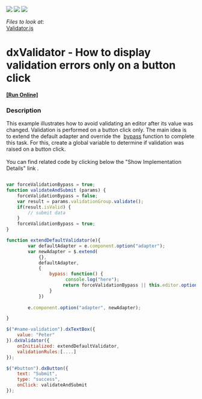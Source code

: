 <!-- default badges list -->
![](https://img.shields.io/endpoint?url=https://codecentral.devexpress.com/api/v1/VersionRange/128584732/16.1.6%2B)
[![](https://img.shields.io/badge/Open_in_DevExpress_Support_Center-FF7200?style=flat-square&logo=DevExpress&logoColor=white)](https://supportcenter.devexpress.com/ticket/details/T451354)
[![](https://img.shields.io/badge/📖_How_to_use_DevExpress_Examples-e9f6fc?style=flat-square)](https://docs.devexpress.com/GeneralInformation/403183)
<!-- default badges end -->
<!-- default file list -->
*Files to look at*:
<br/>
[Validator.js](https://github.com/DevExpress-Examples/dxvalidator-how-to-display-validation-errors-only-on-a-button-click-t451354/blob/16.1.6%2B/JS/Validator.js)

<!-- default file list end -->
#  dxValidator - How to display validation errors only on a button click
<!-- run online -->
**[[Run Online]](https://codecentral.devexpress.com/t451354/)**
<!-- run online end -->

<h3>Description</h3>

This example illustrates how to avoid validating an editor after its value was changed. Validation is performed on a button click only. The main idea is to extend the default adapter and override the  <a href="https://js.devexpress.com/Documentation/ApiReference/UI_Widgets/dxValidator/Configuration/adapter/#bypass">bypass</a> function to complete this task. For this, create a global variable to determine if validation was raised on a button click.<br><br>You can find related code by clicking below the "Show Implementation Details" link .

```js

var forceValidationBypass = true;
function validateAndSubmit (params) {
    forceValidationBypass = false;
    var result = params.validationGroup.validate();
    if(result.isValid) {
        // submit data         
    }
    forceValidationBypass = true;
}

function extendDefaultValidator(e){
        var defaultAdapter = e.component.option("adapter");
        var newAdapter = $.extend(
            {},
            defaultAdapter,
            {
                bypass: function() {
                      console.log("here");
                     return forceValidationBypass || this.editor.option("disabled"); 
                }
            })
       
        e.component.option("adapter", newAdapter);

}

$("#name-validation").dxTextBox({
    value: "Peter"
}).dxValidator({
    onInitialized: extendDefaultValidator,
    validationRules:[....]
});

$("#button").dxButton({
    text: "Submit",
    type: "success",
    onClick: validateAndSubmit
});

```

<br/>


